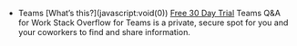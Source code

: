 * Teams [What’s this?](javascript:void(0)\) [Free 30 Day Trial](https://stackoverflow.com/teams) Teams Q&A for Work Stack Overflow for Teams is a private, secure spot for you and your coworkers to find and share information.

